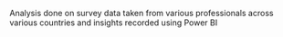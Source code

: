 Analysis done on survey data taken from various professionals across various countries and insights recorded using Power BI
